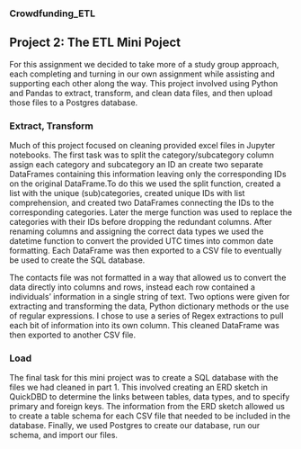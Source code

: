 ### Crowdfunding_ETL

## Project 2: The ETL Mini Poject

For this assignment we decided to take more of a study group approach, each completing and turning in our own assignment while assisting and supporting each other along the way. This project involved using Python and Pandas to extract, transform, and clean data files, and then upload those files to a Postgres database.

### Extract, Transform

Much of this project focused on cleaning provided excel files in Jupyter notebooks. The first task was to split the category/subcategory column assign each category and subcategory an ID an create two separate DataFrames containing this information leaving only the corresponding IDs on the original DataFrame.To do this we used the split function, created a list with the unique (sub)categories, created unique IDs with list comprehension, and created two DataFrames connecting the IDs to the corresponding categories. Later the merge function was used to replace the categories with their IDs before dropping the redundant columns. After renaming columns and assigning the correct data types we used the datetime function to convert the provided UTC times into common date formatting. Each DataFrame was then exported to a CSV file to eventually be used to create the SQL database.

The contacts file was not formatted in a way that allowed us to convert the data directly into columns and rows, instead each row contained a individuals’ information in a single string of text. Two options were given for extracting and transforming the data, Python dictionary methods or the use of regular expressions. I chose to use a series of Regex extractions to pull each bit of information into its own column. This cleaned DataFrame was then exported to another CSV file.

### Load

The final task for this mini project was to create a SQL database with the files we had cleaned in part 1. This involved creating an ERD sketch in QuickDBD to determine the links between tables, data types, and to specify primary and foreign keys. The information from the ERD sketch allowed us to create a table schema for each CSV file that needed to be included in the database. Finally, we used Postgres to create our database, run our schema, and import our files.
